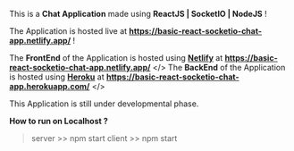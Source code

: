 This is a <b>Chat Application</b> made using <b>ReactJS | SocketIO | NodeJS</b> ! 

The Application is hosted live at <b>https://basic-react-socketio-chat-app.netlify.app/</b> ! 

The <b>FrontEnd</b> of the Application is hosted using <a href="https://www.netlify.com/"><b>Netlify</b></a> at <b>https://basic-react-socketio-chat-app.netlify.app/</b> </> 
The <b>BackEnd</b> of the Application is hosted using <a href="https://www.heroku.com/"><b>Heroku</b></a> at <b>https://basic-react-socketio-chat-app.herokuapp.com/</b> </> 

This Application is still under developmental phase. 

<b>How to run on Localhost ?</b>
> server >> npm start 
> client >> npm start  

